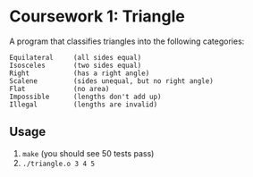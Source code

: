 # Coursework 1: Triangle

A program that classifies triangles into the following categories:

```
Equilateral     (all sides equal)
Isosceles       (two sides equal)
Right           (has a right angle)
Scalene         (sides unequal, but no right angle)
Flat            (no area)
Impossible      (lengths don't add up)
Illegal         (lengths are invalid)
```

## Usage

1. `make` (you should see 50 tests pass)
2. `./triangle.o 3 4 5`
